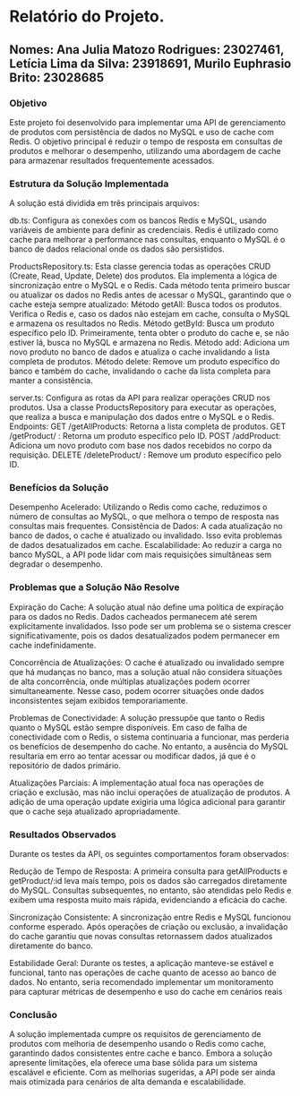 # Relatório do Projeto.

## Nomes: Ana Julia Matozo Rodrigues: 23027461, Letícia Lima da Silva: 23918691, Murilo Euphrasio Brito: 23028685

### Objetivo
Este projeto foi desenvolvido para implementar uma API de gerenciamento de produtos com persistência de dados no MySQL e uso de cache com Redis. O objetivo principal é reduzir o tempo de resposta em consultas de produtos e melhorar o desempenho, utilizando uma abordagem de cache para armazenar resultados frequentemente acessados.

### Estrutura da Solução Implementada
A solução está dividida em três principais arquivos:

db.ts: 
Configura as conexões com os bancos Redis e MySQL, usando variáveis de ambiente para definir as credenciais.
Redis é utilizado como cache para melhorar a performance nas consultas, enquanto o MySQL é o banco de dados relacional onde os dados são persistidos.

ProductsRepository.ts:
Esta classe gerencia todas as operações CRUD (Create, Read, Update, Delete) dos produtos. Ela implementa a lógica de sincronização entre o MySQL e o Redis.
Cada método tenta primeiro buscar ou atualizar os dados no Redis antes de acessar o MySQL, garantindo que o cache esteja sempre atualizado:
Método getAll: Busca todos os produtos. Verifica o Redis e, caso os dados não estejam em cache, consulta o MySQL e armazena os resultados no Redis.
Método getById: Busca um produto específico pelo ID. Primeiramente, tenta obter o produto do cache e, se não estiver lá, busca no MySQL e armazena no Redis.
Método add: Adiciona um novo produto no banco de dados e atualiza o cache invalidando a lista completa de produtos.
Método delete: Remove um produto específico do banco e também do cache, invalidando o cache da lista completa para manter a consistência.

server.ts:
Configura as rotas da API para realizar operações CRUD nos produtos.
Usa a classe ProductsRepository para executar as operações, que realiza a busca e manipulação dos dados entre o MySQL e o Redis.
Endpoints:
GET /getAllProducts: Retorna a lista completa de produtos.
GET /getProduct/ : Retorna um produto específico pelo ID.
POST /addProduct: Adiciona um novo produto com base nos dados recebidos no corpo da requisição.
DELETE /deleteProduct/ : Remove um produto específico pelo ID.

### Benefícios da Solução
Desempenho Acelerado: Utilizando o Redis como cache, reduzimos o número de consultas ao MySQL, o que melhora o tempo de resposta nas consultas mais frequentes.
Consistência de Dados: A cada atualização no banco de dados, o cache é atualizado ou invalidado. Isso evita problemas de dados desatualizados em cache.
Escalabilidade: Ao reduzir a carga no banco MySQL, a API pode lidar com mais requisições simultâneas sem degradar o desempenho.

### Problemas que a Solução Não Resolve
Expiração do Cache: A solução atual não define uma política de expiração para os dados no Redis. Dados cacheados permanecem até serem explicitamente invalidados. Isso pode ser um problema se o sistema crescer significativamente, pois os dados desatualizados podem permanecer em cache indefinidamente.

Concorrência de Atualizações: O cache é atualizado ou invalidado sempre que há mudanças no banco, mas a solução atual não considera situações de alta concorrência, onde múltiplas atualizações podem ocorrer simultaneamente. Nesse caso, podem ocorrer situações onde dados inconsistentes sejam exibidos temporariamente.

Problemas de Conectividade: A solução pressupõe que tanto o Redis quanto o MySQL estão sempre disponíveis. Em caso de falha de conectividade com o Redis, o sistema continuaria a funcionar, mas perderia os benefícios de desempenho do cache. No entanto, a ausência do MySQL resultaria em erro ao tentar acessar ou modificar dados, já que é o repositório de dados primário.

Atualizações Parciais: A implementação atual foca nas operações de criação e exclusão, mas não inclui operações de atualização de produtos. A adição de uma operação update exigiria uma lógica adicional para garantir que o cache seja atualizado apropriadamente.

### Resultados Observados
Durante os testes da API, os seguintes comportamentos foram observados:

Redução de Tempo de Resposta: A primeira consulta para getAllProducts e getProduct/:id leva mais tempo, pois os dados são carregados diretamente do MySQL. Consultas subsequentes, no entanto, são atendidas pelo Redis e exibem uma resposta muito mais rápida, evidenciando a eficácia do cache.

Sincronização Consistente: A sincronização entre Redis e MySQL funcionou conforme esperado. Após operações de criação ou exclusão, a invalidação do cache garantiu que novas consultas retornassem dados atualizados diretamente do banco.

Estabilidade Geral: Durante os testes, a aplicação manteve-se estável e funcional, tanto nas operações de cache quanto de acesso ao banco de dados. No entanto, seria recomendado implementar um monitoramento para capturar métricas de desempenho e uso do cache em cenários reais

### Conclusão
A solução implementada cumpre os requisitos de gerenciamento de produtos com melhoria de desempenho usando o Redis como cache, garantindo dados consistentes entre cache e banco. Embora a solução apresente limitações, ela oferece uma base sólida para um sistema escalável e eficiente. Com as melhorias sugeridas, a API pode ser ainda mais otimizada para cenários de alta demanda e escalabilidade.
